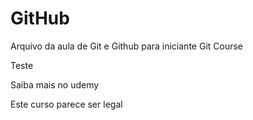 # GitHub

Arquivo da aula de Git e Github para iniciante 
Git Course 
 
Teste

Saiba mais no udemy


Este curso parece ser legal
